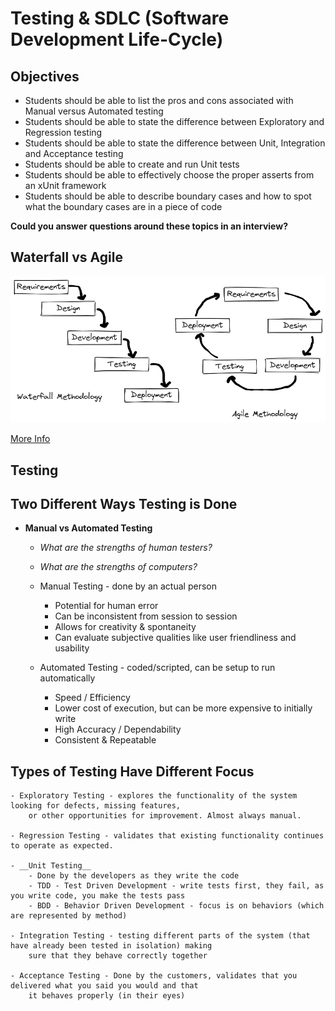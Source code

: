 # Testing & SDLC (Software Development Life-Cycle)

## Objectives

* Students should be able to list the pros and cons associated with Manual versus Automated testing
* Students should be able to state the difference between Exploratory and Regression testing
* Students should be able to state the difference between Unit, Integration and Acceptance testing
* Students should be able to create and run Unit tests
* Students should be able to effectively choose the proper asserts from an xUnit framework
* Students should be able to describe boundary cases and how to spot what the boundary cases are in a piece of code

__Could you answer questions around these topics in an interview?__

## Waterfall vs Agile

![Waterfall vs Agile](waterfall-agile.png)

[More Info](https://www.guru99.com/waterfall-vs-agile.html)

## Testing

## Two Different Ways Testing is Done

- **Manual vs Automated Testing**    
    - *What are the strengths of human testers?*
    - *What are the strengths of computers?*

    - Manual Testing - done by an actual person 
        - Potential for human error
        - Can be inconsistent from session to session
        - Allows for creativity & spontaneity
        - Can evaluate subjective qualities like user friendliness and usability
    - Automated Testing - coded/scripted, can be setup to run automatically
        - Speed / Efficiency
        - Lower cost of execution, but can be more expensive to initially write
        - High Accuracy / Dependability 
        - Consistent & Repeatable
    
## Types of Testing Have Different Focus

    - Exploratory Testing - explores the functionality of the system looking for defects, missing features, 
        or other opportunities for improvement. Almost always manual.

    - Regression Testing - validates that existing functionality continues to operate as expected. 

    - __Unit Testing__
        - Done by the developers as they write the code
        - TDD - Test Driven Development - write tests first, they fail, as you write code, you make the tests pass
        - BDD - Behavior Driven Development - focus is on behaviors (which are represented by method)
    
    - Integration Testing - testing different parts of the system (that have already been tested in isolation) making
        sure that they behave correctly together
        
    - Acceptance Testing - Done by the customers, validates that you delivered what you said you would and that 
        it behaves properly (in their eyes)
